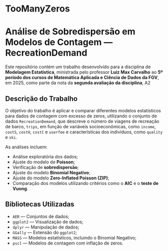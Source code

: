 # TooManyZeros

# Análise de Sobredispersão em Modelos de Contagem — RecreationDemand

Este repositório contém um trabalho desenvolvido para a disciplina de **Modelagem Estatística**, ministrada pelo professor **Luiz Max Carvalho** ao **5º período dos cursos de Matemática Aplicada e Ciência de Dados da FGV**, em 2025, como parte da nota da **segunda avaliação da disciplina**, A2

## Descrição do Trabalho

O objetivo do trabalho é aplicar e comparar diferentes modelos estatísticos para dados de contagem com excesso de zeros, utilizando o conjunto de dados `RecreationDemand`, que descreve o número de viagens de recreação de barco, `trips`, em função de variáveis socioeconômicas, como `income`, `costS`, `costH`, `costC` e `userfee` e características dos indivíduos, como `quality` e `ski`.

As análises incluem:

- Análise exploratória dos dados;
- Ajuste do modelo de **Poisson**;
- Verificação de **sobredispersão**;
- Ajuste do modelo **Binomial Negativo**;
- Ajuste do modelo **Zero-Inflated Poisson (ZIP)**;
- Comparação dos modelos utilizando critérios como o **AIC** e o **teste de Vuong**.

## Bibliotecas Utilizadas

- `AER` — Conjuntos de dados;
- `ggplot2` — Visualização de dados;
- `dplyr` — Manipulação de dados;
- `GGally` — Extensão do `ggplot2`;
- `MASS` — Modelos estatísticos, incluindo o Binomial Negativo;
- `pscl` — Modelos de contagem com inflação de zeros.
